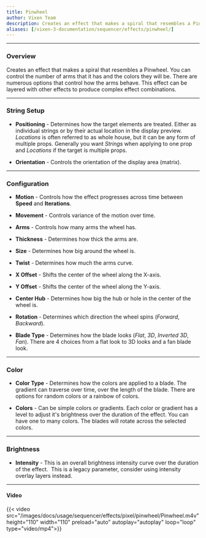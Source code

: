 ```yaml
---
title: Pinwheel
author: Vixen Team
description: Creates an effect that makes a spiral that resembles a Pinwheel.             
aliases: [/vixen-3-documentation/sequencer/effects/pinwheel/]
---
```


---

### Overview

Creates an effect that makes a spiral that resembles a Pinwheel.
You can control the number of arms that it has and the colors they will be. 
There are numerous options that control how the arms behave. 
This effect can be layered with other effects to produce complex effect combinations.

---

### String Setup
  
  * **Positioning** - Determines how the target elements are treated.  Either as individual strings or by their actual location in the display preview.
                      *Locations* is often referred to as whole house, but it can be any form of multiple props. 
                      Generally you want *Strings* when applying to one prop and *Locations* if the target is multiple props.
  
  * **Orientation** - Controls the orientation of the display area (matrix).
---

### Configuration

* **Motion** - Controls how the effect progresses across time between **Speed** and **Iterations**.

* **Movement** - Controls variance of the motion over time.

* **Arms** - Controls how many arms the wheel has.

* **Thickness** - Determines how thick the arms are.

* **Size** - Determines how big around the wheel is.

* **Twist** - Determines how much the arms curve.

* **X Offset** - Shifts the center of the wheel along the X-axis.

* **Y Offset** - Shifts the center of the wheel along the Y-axis.

* **Center Hub** - Determines how big the hub or hole in the center of the wheel is.

* **Rotation** - Determines which direction the wheel spins (_Forward_, _Backward_).

* **Blade Type** - Determines how the blade looks (_Flat_, _3D_, _Inverted 3D_, _Fan_).
                   There are 4 choices from a flat look to 3D looks and a fan blade look.

---

### Color

* **Color Type** - Determines how the colors are applied to a blade. The gradient can traverse over time, over the length of the blade. There are options for random colors or a rainbow of colors.

* **Colors** - Can be simple colors or gradients. Each color or gradient has a level to adjust it's brightness over the duration of the effect. You can have one to many colors. 
The blades will rotate across the selected colors.

---

### Brightness

* **Intensity** - This is an overall brightness intensity curve over the duration of the effect. 
                  This is a legacy parameter, consider using intensity overlay layers instead.

---

#### Video

{{< video src="/images/docs/usage/sequencer/effects/pixel/pinwheel/Pinwheel.m4v" height="110" width="110" preload="auto" autoplay="autoplay" loop="loop" type="video/mp4">}}
